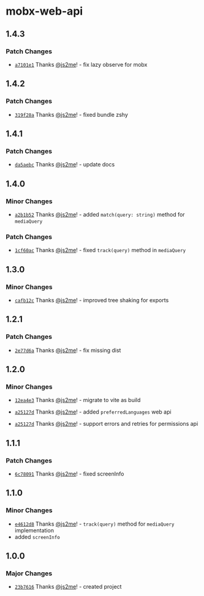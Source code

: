 # mobx-web-api

## 1.4.3

### Patch Changes

- [`a7101e1`](https://github.com/js2me/mobx-web-api/commit/a7101e15f6c20704de791d1609c37e6639ae713c) Thanks [@js2me](https://github.com/js2me)! - fix lazy observe for mobx

## 1.4.2

### Patch Changes

- [`319f28a`](https://github.com/js2me/mobx-web-api/commit/319f28a17e5c07f113b84e3cbaef0dbf61241a9a) Thanks [@js2me](https://github.com/js2me)! - fixed bundle zshy

## 1.4.1

### Patch Changes

- [`da5aebc`](https://github.com/js2me/mobx-web-api/commit/da5aebc9006162ac84dc03de3e2c7ebe2cbaffd9) Thanks [@js2me](https://github.com/js2me)! - update docs

## 1.4.0

### Minor Changes

- [`a2b1b52`](https://github.com/js2me/mobx-web-api/commit/a2b1b524f13b04d285b87d740b29e1d67763e637) Thanks [@js2me](https://github.com/js2me)! - added `match(query: string)` method for `mediaQuery`

### Patch Changes

- [`1cf60ac`](https://github.com/js2me/mobx-web-api/commit/1cf60ac0bac3e0fa4fa8290a5ce6a0bfd381dc70) Thanks [@js2me](https://github.com/js2me)! - fixed `track(query)` method in `mediaQuery`

## 1.3.0

### Minor Changes

- [`cafb12c`](https://github.com/js2me/mobx-web-api/commit/cafb12cb03bc96f9fd6c3649e5931b120bb0ffbe) Thanks [@js2me](https://github.com/js2me)! - improved tree shaking for exports

## 1.2.1

### Patch Changes

- [`2e77d6a`](https://github.com/js2me/mobx-web-api/commit/2e77d6a61f100f7b49c301e2581096cc79388a8d) Thanks [@js2me](https://github.com/js2me)! - fix missing dist

## 1.2.0

### Minor Changes

- [`12ea4e3`](https://github.com/js2me/mobx-web-api/commit/12ea4e3ea0c0eb8e6b8916f32ea4eb403a868050) Thanks [@js2me](https://github.com/js2me)! - migrate to vite as build

- [`a25127d`](https://github.com/js2me/mobx-web-api/commit/a25127de6f3a4b8a6c64abc8422438384390ac1d) Thanks [@js2me](https://github.com/js2me)! - added `preferredLanguages` web api

- [`a25127d`](https://github.com/js2me/mobx-web-api/commit/a25127de6f3a4b8a6c64abc8422438384390ac1d) Thanks [@js2me](https://github.com/js2me)! - support errors and retries for permissions api

## 1.1.1

### Patch Changes

- [`6c78091`](https://github.com/js2me/mobx-web-api/commit/6c78091be2955f89941ffa7fe85de7140e0173e2) Thanks [@js2me](https://github.com/js2me)! - fixed screenInfo

## 1.1.0

### Minor Changes

- [`e4612d8`](https://github.com/js2me/mobx-web-api/commit/e4612d8891e10e2bdaeab704d2393a02ee046238) Thanks [@js2me](https://github.com/js2me)! - `track(query)` method for `mediaQuery` implementation
- added `screenInfo`

## 1.0.0

### Major Changes

- [`23b7616`](https://github.com/js2me/mobx-web-api/commit/23b7616d1a01f1bfa9a1c088e8dd6d3555053573) Thanks [@js2me](https://github.com/js2me)! - created project

